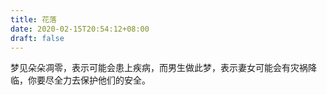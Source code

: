 ```yaml
---
title: 花落
date: 2020-02-15T20:54:12+08:00
draft: false
---
```


梦见朵朵凋零，表示可能会患上疾病，而男生做此梦，表示妻女可能会有灾祸降临，你要尽全力去保护他们的安全。